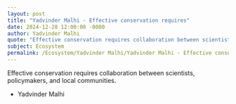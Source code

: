 ```yaml
---
layout: post
title: "Yadvinder Malhi - Effective conservation requires"
date: 2024-12-28 12:00:00 -0000
author: Yadvinder Malhi
quote: "Effective conservation requires collaboration between scientists, policymakers, and local communities."
subject: Ecosystem
permalink: /Ecosystem/Yadvinder Malhi/Yadvinder Malhi - Effective conservation requires
---
```


Effective conservation requires collaboration between scientists, policymakers, and local communities.

- Yadvinder Malhi
